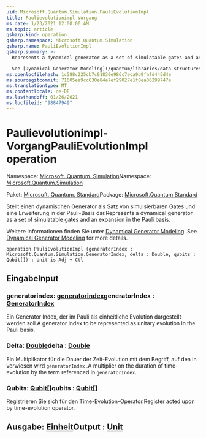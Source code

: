 ```yaml
---
uid: Microsoft.Quantum.Simulation.PauliEvolutionImpl
title: Paulievolutionimpl-Vorgang
ms.date: 1/23/2021 12:00:00 AM
ms.topic: article
qsharp.kind: operation
qsharp.namespace: Microsoft.Quantum.Simulation
qsharp.name: PauliEvolutionImpl
qsharp.summary: >-
  Represents a dynamical generator as a set of simulatable gates and an expansion in the Pauli basis.

  See [Dynamical Generator Modeling](/quantum/libraries/data-structures#dynamical-generator-modeling) for more details.
ms.openlocfilehash: 1c588c225cb7c91830e986c7eca9b9fafd445d4e
ms.sourcegitcommit: 71605ea9cc630e84e7ef29027e1f0ea06299747e
ms.translationtype: MT
ms.contentlocale: de-DE
ms.lasthandoff: 01/26/2021
ms.locfileid: "98847949"
---
```

# <a name="paulievolutionimpl-operation"></a><span data-ttu-id="06b92-102">Paulievolutionimpl-Vorgang</span><span class="sxs-lookup"><span data-stu-id="06b92-102">PauliEvolutionImpl operation</span></span>

<span data-ttu-id="06b92-103">Namespace: [Microsoft. Quantum. Simulation](xref:Microsoft.Quantum.Simulation)</span><span class="sxs-lookup"><span data-stu-id="06b92-103">Namespace: [Microsoft.Quantum.Simulation](xref:Microsoft.Quantum.Simulation)</span></span>

<span data-ttu-id="06b92-104">Paket: [Microsoft. Quantum. Standard](https://nuget.org/packages/Microsoft.Quantum.Standard)</span><span class="sxs-lookup"><span data-stu-id="06b92-104">Package: [Microsoft.Quantum.Standard](https://nuget.org/packages/Microsoft.Quantum.Standard)</span></span>


<span data-ttu-id="06b92-105">Stellt einen dynamischen Generator als Satz von simulsierbaren Gates und eine Erweiterung in der Pauli-Basis dar.</span><span class="sxs-lookup"><span data-stu-id="06b92-105">Represents a dynamical generator as a set of simulatable gates and an expansion in the Pauli basis.</span></span>

<span data-ttu-id="06b92-106">Weitere Informationen finden Sie unter [Dynamical Generator Modeling](/quantum/libraries/data-structures#dynamical-generator-modeling) .</span><span class="sxs-lookup"><span data-stu-id="06b92-106">See [Dynamical Generator Modeling](/quantum/libraries/data-structures#dynamical-generator-modeling) for more details.</span></span>

```qsharp
operation PauliEvolutionImpl (generatorIndex : Microsoft.Quantum.Simulation.GeneratorIndex, delta : Double, qubits : Qubit[]) : Unit is Adj + Ctl
```


## <a name="input"></a><span data-ttu-id="06b92-107">Eingabe</span><span class="sxs-lookup"><span data-stu-id="06b92-107">Input</span></span>

### <a name="generatorindex--generatorindex"></a><span data-ttu-id="06b92-108">generatorindex: [generatorindex](xref:Microsoft.Quantum.Simulation.GeneratorIndex)</span><span class="sxs-lookup"><span data-stu-id="06b92-108">generatorIndex : [GeneratorIndex](xref:Microsoft.Quantum.Simulation.GeneratorIndex)</span></span>

<span data-ttu-id="06b92-109">Ein Generator Index, der im Pauli als einheitliche Evolution dargestellt werden soll.</span><span class="sxs-lookup"><span data-stu-id="06b92-109">A generator index to be represented as unitary evolution in the Pauli basis.</span></span>


### <a name="delta--double"></a><span data-ttu-id="06b92-110">Delta: [Double](xref:microsoft.quantum.lang-ref.double)</span><span class="sxs-lookup"><span data-stu-id="06b92-110">delta : [Double](xref:microsoft.quantum.lang-ref.double)</span></span>

<span data-ttu-id="06b92-111">Ein Multiplikator für die Dauer der Zeit-Evolution mit dem Begriff, auf den in verwiesen wird `generatorIndex` .</span><span class="sxs-lookup"><span data-stu-id="06b92-111">A multiplier on the duration of time-evolution by the term referenced in `generatorIndex`.</span></span>


### <a name="qubits--qubit"></a><span data-ttu-id="06b92-112">Qubits: [Qubit](xref:microsoft.quantum.lang-ref.qubit)[]</span><span class="sxs-lookup"><span data-stu-id="06b92-112">qubits : [Qubit](xref:microsoft.quantum.lang-ref.qubit)[]</span></span>

<span data-ttu-id="06b92-113">Registrieren Sie sich für den Time-Evolution-Operator.</span><span class="sxs-lookup"><span data-stu-id="06b92-113">Register acted upon by time-evolution operator.</span></span>



## <a name="output--unit"></a><span data-ttu-id="06b92-114">Ausgabe: [Einheit](xref:microsoft.quantum.lang-ref.unit)</span><span class="sxs-lookup"><span data-stu-id="06b92-114">Output : [Unit](xref:microsoft.quantum.lang-ref.unit)</span></span>

